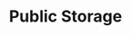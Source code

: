 ---
title: "Public Storage"
url: /granada-hills/public-storage-chatsworth-street/
shop: storage rental
---